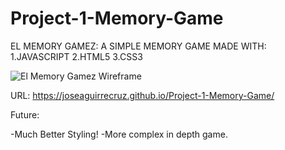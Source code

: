 # Project-1-Memory-Game

EL MEMORY GAMEZ: A SIMPLE MEMORY GAME MADE WITH:
  1.JAVASCRIPT
  2.HTML5
  3.CSS3

  ![El Memory Gamez Wireframe](https://cdn.discordapp.com/attachments/489903000966529024/1084593814859174058/wireframe.png)

URL: https://joseaguirrecruz.github.io/Project-1-Memory-Game/

  Future: 

  -Much Better Styling!
  -More complex in depth game.
